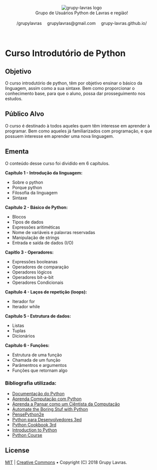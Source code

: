<script src="https://use.fontawesome.com/1fba386258.js"></script>
<div align='center'>
	<img src='https://raw.githubusercontent.com/grupy-lavras/grupy-lavras-logo/master/capa.jpg' alt='grupy-lavras logo'/>
    <br/>
    <span>Grupo de Usuários Python de Lavras e região!</span>
    <br/><br/>
	<div>
        <a href='https://www.facebook.com/grupylavras/' style="text-decoration: none;"><i class="fa fa-facebook-square"></i> /grupylavras</a>
        <a href='mailto:grupylavras@gmail.com' style="margin: 0 1em 0 1em;text-decoration: none;"><i class="fa fa-envelope"></i> grupylavras@gmail.com</a>
        <a href='http://grupy-lavras.github.io/' style="text-decoration: none;"><i class="fa fa-link"></i> grupy-lavras.github.io/</a>
	    <div> 
	    </div> 
	</div> 
	<br/><br/> 
</div>


# Curso Introdutório de Python

## Objetivo

O curso introdutório de python, têm por objetivo ensinar o básico da linguagem, assim como a sua sintaxe.
Bem como proporcionar o conhecimento base, para que o aluno, possa dar prosseguimento nos estudos.

## Público Alvo

O curso é destinado à todos aqueles quem têm interesse em aprender à programar.
Bem como aqueles já familiarizados com programação, e que possuem interesse em aprender uma nova linguagem.

## Ementa

O conteúdo desse curso foi dividido em 6 capítulos.

**Capítulo 1 - Introdução da linguagem:**
- Sobre o python
- Porque python
- Filosofia da linguagem
- Sintaxe

**Capítulo 2 - Básico de Python:**
- Blocos
- Tipos de dados
- Expressões aritiméticas
- Nome de variáveis e palavras reservadas
- Manipulação de strings
- Entrada e saída de dados (I/O)

**Capítlo 3 - Operadores:**
- Expressões booleanas
- Operadores de comparação
- Operadores lógicos
- Operadores bit-a-bit
- Operadores Condicionais

**Capítulo 4 - Laços de repetição (loops):**
- Iterador for
- Iterador while

**Capítulo 5 - Estrutura de dados:**
- Listas
- Tuplas
- Dicionários

**Capítulo 6 - Funções:**
- Estrutura de uma função
- Chamada de um função
- Parâmentros e argumentos
- Funções que retornam algo


### Bibliografia utilizada:
- [Documentação do Python](https://docs.python.org/3/)
- [Aprenda Computação com Python](http://www3.ifrn.edu.br/~jurandy/fdp/doc/aprenda-python/index.html)
- [Aprenda a Pansar como um Ciêntista da Computação](https://panda.ime.usp.br/pensepy/static/pensepy/index.html)
- [Automate the Boring Stuf with Python](http://automatetheboringstuff.com/)
- [PensePython2e](https://penseallen.github.io/PensePython2e/)
- [Python para Desenvolvedores 3ed](https://novatec.com.br/livros/python-para-desenvolvedores)
- [Python Cookbook 3rd](https://novatec.com.br/livros/python-cookbook)
- [Introduction to Python](https://notebooks.azure.com/eric/libraries)
- [Python Course](https://developers.google.com/edu/python/)


## License
[MIT](https://opensource.org/licenses/MIT) | [Creative Commons](https://creativecommons.org/licenses/by-nc-sa/4.0/) &bullet; Copyright (C) 2018 Grupy Lavras.

